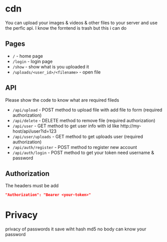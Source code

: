 # cdn

You can upload your images & videos & other files to your server and use the perfic api.
I know the forntend is trash but this i can do 

## Pages
- `/` - home page
- `/login` - login page
- `/show` - show what is you uploaded it
- `/uploads/<user_id>/<filename>` - open file

## API
Please show the code to know what are required fileds 
- `/api/upload` - POST method to upload file with add file to form (required authorization)
- `/api/delete` - DELETE method to remove file (required authorization)
- `/api/user` - GET method to get user info with id like http://my-host/api/user?id=123
- `/api/user/uploads` - GET method to get uploads user (required authorization)
- `/api/auth/register` - POST method to register new account
- `/api/auth/login` - POST method to get your token need username & password

## Authorization
The headers must be add 
```json
"Authorization": "Bearer <your-token>"
```

# Privacy
privacy of passwords it save wiht hash md5 no body can know your password
